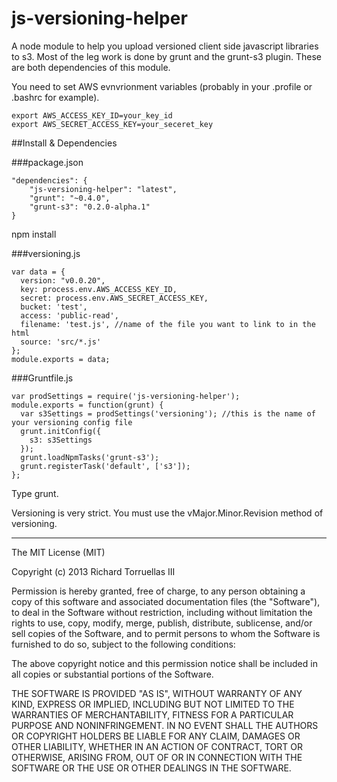 # js-versioning-helper

A node module to help you upload versioned client side javascript libraries to s3. Most of the leg work is done
by grunt and the grunt-s3 plugin. These are both dependencies of this module.

You need to set AWS evnvrionment variables (probably in your .profile or .bashrc for example).

    export AWS_ACCESS_KEY_ID=your_key_id
    export AWS_SECRET_ACCESS_KEY=your_seceret_key

##Install & Dependencies

###package.json

    "dependencies": {
        "js-versioning-helper": "latest",
        "grunt": "~0.4.0",
        "grunt-s3": "0.2.0-alpha.1"
    }

npm install

###versioning.js

    var data = {
      version: "v0.0.20",
      key: process.env.AWS_ACCESS_KEY_ID,
      secret: process.env.AWS_SECRET_ACCESS_KEY,
      bucket: 'test',
      access: 'public-read',
      filename: 'test.js', //name of the file you want to link to in the html
      source: 'src/*.js'
    };
    module.exports = data;


###Gruntfile.js

    var prodSettings = require('js-versioning-helper');
    module.exports = function(grunt) {
      var s3Settings = prodSettings('versioning'); //this is the name of your versioning config file
      grunt.initConfig({
        s3: s3Settings
      });
      grunt.loadNpmTasks('grunt-s3');
      grunt.registerTask('default', ['s3']);
    };


Type grunt.

Versioning is very strict. You must use the vMajor.Minor.Revision method of versioning.

----------------------------------------

The MIT License (MIT)

Copyright (c) 2013 Richard Torruellas III

Permission is hereby granted, free of charge, to any person obtaining a copy
of this software and associated documentation files (the "Software"), to deal
in the Software without restriction, including without limitation the rights
to use, copy, modify, merge, publish, distribute, sublicense, and/or sell
copies of the Software, and to permit persons to whom the Software is
furnished to do so, subject to the following conditions:

The above copyright notice and this permission notice shall be included in
all copies or substantial portions of the Software.

THE SOFTWARE IS PROVIDED "AS IS", WITHOUT WARRANTY OF ANY KIND, EXPRESS OR
IMPLIED, INCLUDING BUT NOT LIMITED TO THE WARRANTIES OF MERCHANTABILITY,
FITNESS FOR A PARTICULAR PURPOSE AND NONINFRINGEMENT. IN NO EVENT SHALL THE
AUTHORS OR COPYRIGHT HOLDERS BE LIABLE FOR ANY CLAIM, DAMAGES OR OTHER
LIABILITY, WHETHER IN AN ACTION OF CONTRACT, TORT OR OTHERWISE, ARISING FROM,
OUT OF OR IN CONNECTION WITH THE SOFTWARE OR THE USE OR OTHER DEALINGS IN
THE SOFTWARE.